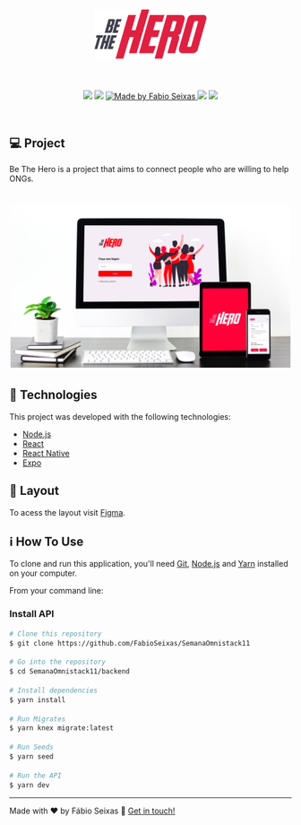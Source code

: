 <h1 align="center">
    <img alt="BeTheHero" title="#BeTheHero" src=".github/bethehero.svg" width="200px" />
</h1>

<br>

<p align="center">
  <img src="https://img.shields.io/github/languages/count/fabioseixas/semanaomnistack?style=for-the-badge">
    
  <img src="https://img.shields.io/github/languages/top/fabioseixas/SemanaOmnistack?style=for-the-badge">

  <a href="https://www.linkedin.com/in/fabioseixas/">
    <img alt="Made by Fabio Seixas" src="https://img.shields.io/badge/made%20by-FabioSeixas-blue?style=for-the-badge">
  </a>

  <img src="https://img.shields.io/github/last-commit/fabioseixas/semanaomnistack?style=for-the-badge">

  <img src="https://img.shields.io/badge/OmniStack-done-green?logo=data:image/png;base64,iVBORw0KGgoAAAANSUhEUgAAABAAAAAQCAMAAAAoLQ9TAAAALVBMVEVHcExxWsF0XMJzXMJxWcFsUsD///9jRrzY0u6Xh9Gsn9n39fyMecy0qd2bjNJWBT0WAAAABHRSTlMA2Do606wF2QAAAGlJREFUGJVdj1cWwCAIBLEsRU3uf9xobDH8+GZwUYi8i6ucJwrxKE+7D0G9Q4vlYqtmCSjndr4CgCgzlyFgfKfKCVO0LrPKjmiqMxGXkJwNnXskqWG+1oSM+BSwD8f29YLNjvx/OQrn+g99oQSoNmt3PgAAAABJRU5ErkJggg==&style=for-the-badge">

</p>

<br>

## 💻 Project

Be The Hero is a project that aims to connect people who are willing to help ONGs.

<h1 align="center">
    <img alt="Login-Page" title="Login-Page" src=".github/preview.jpg" width="500px" />
</h1>


## :rocket: Technologies

This project was developed with the following technologies:

- [Node.js](https://nodejs.org/en/) 
- [React](https://reactjs.org)
- [React Native](https://facebook.github.io/react-native/)
- [Expo](https://expo.io/)

## 🔖 Layout

To acess the layout visit [Figma](https://www.figma.com/file/2C2yvw7jsCOGmaNUDftX9n/Be-The-Hero---OmniStack-11?node-id=0%3A1).

## :information_source: How To Use

To clone and run this application, you'll need [Git](https://git-scm.com), [Node.js](https://nodejs.org/en/) and [Yarn](https://yarnpkg.com/) installed on your computer.

From your command line:

### Install API

```bash
# Clone this repository
$ git clone https://github.com/FabioSeixas/SemanaOmnistack11

# Go into the repository
$ cd SemanaOmnistack11/backend

# Install dependencies
$ yarn install

# Run Migrates
$ yarn knex migrate:latest 

# Run Seeds
$ yarn seed

# Run the API
$ yarn dev
```

---

Made with ♥ by Fábio Seixas :wave: [Get in touch!](https://www.linkedin.com/in/fabioseixas/)
